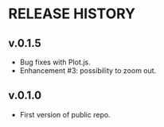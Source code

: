 # RELEASE HISTORY

## v.0.1.5
- Bug fixes with Plot.js.
- Enhancement #3: possibility to zoom out.

## v.0.1.0
- First version of public repo.